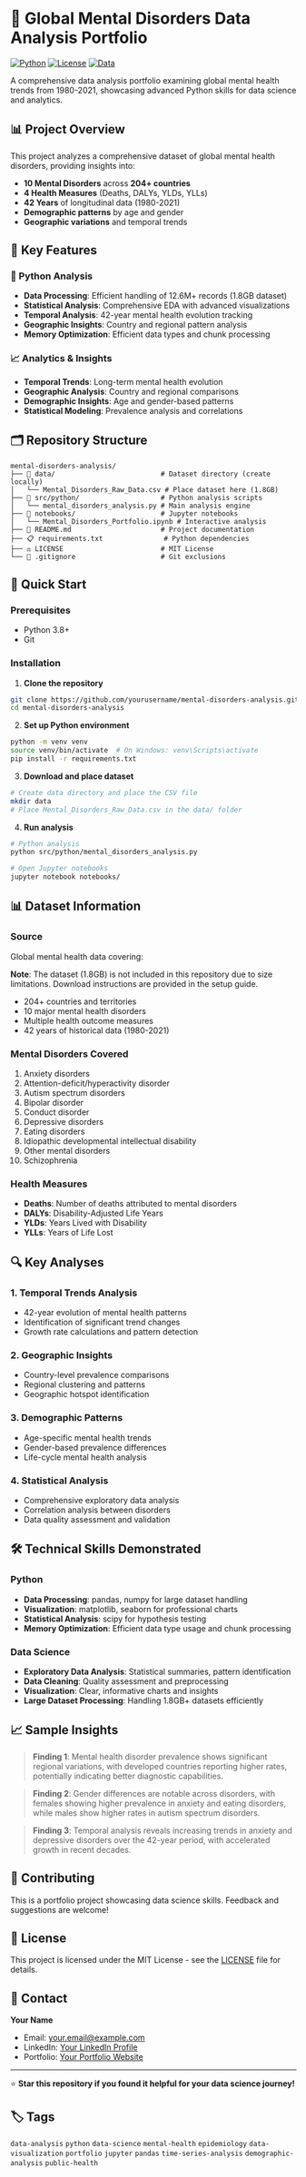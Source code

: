 # 🧠 Global Mental Disorders Data Analysis Portfolio

[![Python](https://img.shields.io/badge/Python-3.8+-blue.svg)](https://www.python.org/downloads/)
[![License](https://img.shields.io/badge/License-MIT-green.svg)](LICENSE)
[![Data](https://img.shields.io/badge/Data-1.8GB-red.svg)](#dataset)

A comprehensive data analysis portfolio examining global mental health trends from 1980-2021, showcasing advanced Python skills for data science and analytics.

## 📊 Project Overview

This project analyzes a comprehensive dataset of global mental health disorders, providing insights into:

- **10 Mental Disorders** across **204+ countries**
- **4 Health Measures** (Deaths, DALYs, YLDs, YLLs)
- **42 Years** of longitudinal data (1980-2021)
- **Demographic patterns** by age and gender
- **Geographic variations** and temporal trends

## 🎯 Key Features

### 🐍 Python Analysis
- **Data Processing**: Efficient handling of 12.6M+ records (1.8GB dataset)
- **Statistical Analysis**: Comprehensive EDA with advanced visualizations
- **Temporal Analysis**: 42-year mental health evolution tracking
- **Geographic Insights**: Country and regional pattern analysis
- **Memory Optimization**: Efficient data types and chunk processing

### 📈 Analytics & Insights
- **Temporal Trends**: Long-term mental health evolution
- **Geographic Analysis**: Country and regional comparisons
- **Demographic Insights**: Age and gender-based patterns
- **Statistical Modeling**: Prevalence analysis and correlations

## 🗂️ Repository Structure

```
mental-disorders-analysis/
├── 📁 data/                          # Dataset directory (create locally)
│   └── Mental_Disorders_Raw_Data.csv # Place dataset here (1.8GB)
├── 📁 src/python/                    # Python analysis scripts
│   └── mental_disorders_analysis.py # Main analysis engine
├── 📁 notebooks/                     # Jupyter notebooks
│   └── Mental_Disorders_Portfolio.ipynb # Interactive analysis
├── 📝 README.md                      # Project documentation
├── 📋 requirements.txt               # Python dependencies
├── ⚖️ LICENSE                        # MIT License
└── 🚫 .gitignore                     # Git exclusions
```

## 🚀 Quick Start

### Prerequisites
- Python 3.8+
- Git

### Installation

1. **Clone the repository**
```bash
git clone https://github.com/yourusername/mental-disorders-analysis.git
cd mental-disorders-analysis
```

2. **Set up Python environment**
```bash
python -m venv venv
source venv/bin/activate  # On Windows: venv\Scripts\activate
pip install -r requirements.txt
```

3. **Download and place dataset**
```bash
# Create data directory and place the CSV file
mkdir data
# Place Mental_Disorders_Raw_Data.csv in the data/ folder
```

4. **Run analysis**
```bash
# Python analysis
python src/python/mental_disorders_analysis.py

# Open Jupyter notebooks
jupyter notebook notebooks/
```

## 📊 Dataset Information

### Source
Global mental health data covering:

**Note**: The dataset (1.8GB) is not included in this repository due to size limitations. Download instructions are provided in the setup guide.
- 204+ countries and territories
- 10 major mental health disorders
- Multiple health outcome measures
- 42 years of historical data (1980-2021)

### Mental Disorders Covered
1. Anxiety disorders
2. Attention-deficit/hyperactivity disorder
3. Autism spectrum disorders
4. Bipolar disorder
5. Conduct disorder
6. Depressive disorders
7. Eating disorders
8. Idiopathic developmental intellectual disability
9. Other mental disorders
10. Schizophrenia

### Health Measures
- **Deaths**: Number of deaths attributed to mental disorders
- **DALYs**: Disability-Adjusted Life Years
- **YLDs**: Years Lived with Disability
- **YLLs**: Years of Life Lost

## 🔍 Key Analyses

### 1. Temporal Trends Analysis
- 42-year evolution of mental health patterns
- Identification of significant trend changes
- Growth rate calculations and pattern detection

### 2. Geographic Insights
- Country-level prevalence comparisons
- Regional clustering and patterns
- Geographic hotspot identification

### 3. Demographic Patterns
- Age-specific mental health trends
- Gender-based prevalence differences
- Life-cycle mental health analysis

### 4. Statistical Analysis
- Comprehensive exploratory data analysis
- Correlation analysis between disorders
- Data quality assessment and validation

## 🛠️ Technical Skills Demonstrated

### Python
- **Data Processing**: pandas, numpy for large dataset handling
- **Visualization**: matplotlib, seaborn for professional charts
- **Statistical Analysis**: scipy for hypothesis testing
- **Memory Optimization**: Efficient data type usage and chunk processing

### Data Science
- **Exploratory Data Analysis**: Statistical summaries, pattern identification
- **Data Cleaning**: Quality assessment and preprocessing
- **Visualization**: Clear, informative charts and insights
- **Large Dataset Processing**: Handling 1.8GB+ datasets efficiently

## 📈 Sample Insights

> **Finding 1**: Mental health disorder prevalence shows significant regional variations, with developed countries reporting higher rates, potentially indicating better diagnostic capabilities.

> **Finding 2**: Gender differences are notable across disorders, with females showing higher prevalence in anxiety and eating disorders, while males show higher rates in autism spectrum disorders.

> **Finding 3**: Temporal analysis reveals increasing trends in anxiety and depressive disorders over the 42-year period, with accelerated growth in recent decades.

## 🤝 Contributing

This is a portfolio project showcasing data science skills. Feedback and suggestions are welcome!

## 📝 License

This project is licensed under the MIT License - see the [LICENSE](LICENSE) file for details.

## 📧 Contact

**Your Name**
- Email: your.email@example.com
- LinkedIn: [Your LinkedIn Profile](https://linkedin.com/in/yourprofile)
- Portfolio: [Your Portfolio Website](https://yourportfolio.com)

---

⭐ **Star this repository if you found it helpful for your data science journey!**

## 🏷️ Tags

`data-analysis` `python` `data-science` `mental-health` `epidemiology` `data-visualization` `portfolio` `jupyter` `pandas` `time-series-analysis` `demographic-analysis` `public-health`